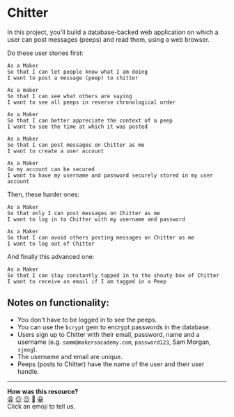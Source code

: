 # Chitter

In this project, you'll build a database-backed web application on which a user can post messages (peeps) and read them, using a web browser.

Do these user stories first:

```
As a Maker
So that I can let people know what I am doing  
I want to post a message (peep) to chitter

As a maker
So that I can see what others are saying  
I want to see all peeps in reverse chronological order

As a Maker
So that I can better appreciate the context of a peep
I want to see the time at which it was posted

As a Maker
So that I can post messages on Chitter as me
I want to create a user account

As a Maker
So my account can be secured
I want to have my username and password securely stored in my user account
```

Then, these harder ones:

```
As a Maker
So that only I can post messages on Chitter as me
I want to log in to Chitter with my username and password

As a Maker
So that I can avoid others posting messages on Chitter as me
I want to log out of Chitter
```

And finally this advanced one:

```
As a Maker
So that I can stay constantly tapped in to the shouty box of Chitter
I want to receive an email if I am tagged in a Peep
```

## Notes on functionality:

 * You don't have to be logged in to see the peeps.
 * You can use the `bcrypt` gem to encrypt passwords in the database.
 * Users sign up to Chitter with their email, password, name and a username (e.g. `samm@makersacademy.com`, `password123`, Sam Morgan, `sjmog`).
 * The username and email are unique.
 * Peeps (posts to Chitter) have the name of the user and their user handle.

<!-- BEGIN GENERATED SECTION DO NOT EDIT -->

---

**How was this resource?**  
[😫](https://airtable.com/shrUJ3t7KLMqVRFKR?prefill_Repository=makersacademy/web-applications&prefill_File=projects/chitter.md&prefill_Sentiment=😫) [😕](https://airtable.com/shrUJ3t7KLMqVRFKR?prefill_Repository=makersacademy/web-applications&prefill_File=projects/chitter.md&prefill_Sentiment=😕) [😐](https://airtable.com/shrUJ3t7KLMqVRFKR?prefill_Repository=makersacademy/web-applications&prefill_File=projects/chitter.md&prefill_Sentiment=😐) [🙂](https://airtable.com/shrUJ3t7KLMqVRFKR?prefill_Repository=makersacademy/web-applications&prefill_File=projects/chitter.md&prefill_Sentiment=🙂) [😀](https://airtable.com/shrUJ3t7KLMqVRFKR?prefill_Repository=makersacademy/web-applications&prefill_File=projects/chitter.md&prefill_Sentiment=😀)  
Click an emoji to tell us.

<!-- END GENERATED SECTION DO NOT EDIT -->
